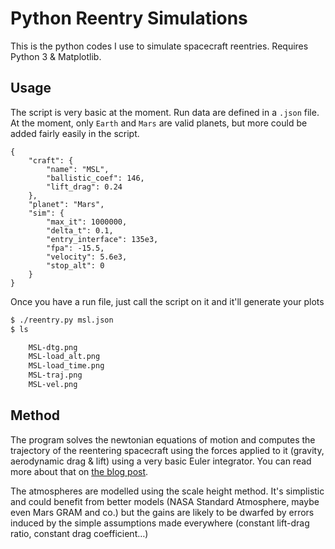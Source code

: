 # Python Reentry Simulations

This is the python codes I use to simulate spacecraft reentries. Requires Python 3 & Matplotlib.

## Usage

The script is very basic at the moment. Run data are defined in a `.json` file. At the moment, only `Earth` and `Mars` are valid planets, but more could be added fairly easily in the script.

````
{
    "craft": {
        "name": "MSL",
        "ballistic_coef": 146,
        "lift_drag": 0.24
    },
    "planet": "Mars",
    "sim": {
        "max_it": 1000000,
        "delta_t": 0.1,
        "entry_interface": 135e3,
        "fpa": -15.5,
        "velocity": 5.6e3,
        "stop_alt": 0
    }
}
````

Once you have a run file, just call the script on it and it'll generate your plots

````bash
$ ./reentry.py msl.json
$ ls

    MSL-dtg.png
    MSL-load_alt.png
    MSL-load_time.png
    MSL-traj.png
    MSL-vel.png
````

## Method

The program solves the newtonian equations of motion and computes the trajectory of the reentering spacecraft using the forces applied to it (gravity, aerodynamic drag & lift) using a very basic Euler integrator. You can read more about that on [the blog post](https://amyparent.com/post/crew-dragon-reentry/).

The atmospheres are modelled using the scale height method. It's simplistic and could benefit from better models (NASA Standard Atmosphere, maybe even Mars GRAM and co.) but the gains are likely to be dwarfed by errors induced by the simple assumptions made everywhere (constant lift-drag ratio, constant drag coefficient…)

